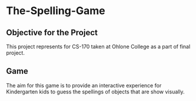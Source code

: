 # The-Spelling-Game

## Objective for the Project
This project represents for CS-170 taken at Ohlone College as a part of final project. 

## Game
The aim for this game is to provide an interactive experience for Kindergarten kids to guess the spellings of objects that are show visually. 
